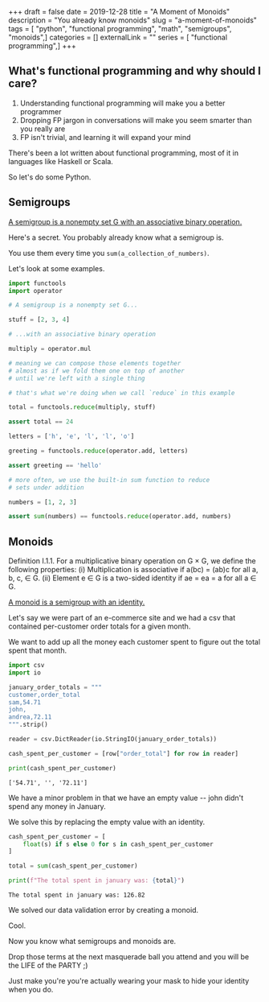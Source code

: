 +++
draft = false
date = 2019-12-28
title = "A Moment of Monoids"
description = "You already know monoids"
slug = "a-moment-of-monoids"
tags = [ "python", "functional programming", "math", "semigroups", "monoids",]
categories = []
externalLink = ""
series = [ "functional programming",]
+++
<!--more-->
## What's functional programming and why should I care?

1. Understanding functional programming will make you a better programmer
2. Dropping FP  jargon in conversations will make you seem smarter than you really are
3. FP isn't trivial, and learning it will expand your mind

There's been a lot written about functional programming, most of it in languages like Haskell or Scala.

So let's do some Python.


## Semigroups

[A semigroup is a nonempty set G with an associative binary operation.][1]

Here's a secret. You probably already know what a semigroup is.

You use them every time you `sum(a_collection_of_numbers)`.

Let's look at some examples.

[1]: https://faculty.etsu.edu/gardnerr/5410/notes/I-1.pdf


```python
import functools
import operator

# A semigroup is a nonempty set G...

stuff = [2, 3, 4]

# ...with an associative binary operation

multiply = operator.mul

# meaning we can compose those elements together
# almost as if we fold them one on top of another
# until we're left with a single thing

# that's what we're doing when we call `reduce` in this example

total = functools.reduce(multiply, stuff)

assert total == 24

letters = ['h', 'e', 'l', 'l', 'o']

greeting = functools.reduce(operator.add, letters)

assert greeting == 'hello'

# more often, we use the built-in sum function to reduce
# sets under addition

numbers = [1, 2, 3]

assert sum(numbers) == functools.reduce(operator.add, numbers)
```

## Monoids

Definition I.1.1. For a multiplicative binary operation on G × G, we define the
following properties:
(i) Multiplication is associative if a(bc) = (ab)c for all a, b, c, ∈ G.
(ii) Element e ∈ G is a two-sided identity if ae = ea = a for all a ∈ G.

[A monoid is a semigroup with an identity.][1]

[1]: https://faculty.etsu.edu/gardnerr/5410/notes/I-1.pdf

Let's say we were part of an e-commerce site and we had a csv
that contained per-customer order totals for a given month.

We want to add up all the money each customer spent
to figure out the total spent that month.


```python
import csv
import io

january_order_totals = """
customer,order_total
sam,54.71
john,
andrea,72.11
""".strip()

reader = csv.DictReader(io.StringIO(january_order_totals))

cash_spent_per_customer = [row["order_total"] for row in reader]

print(cash_spent_per_customer)
```

    ['54.71', '', '72.11']


We have a minor problem in that we have an empty value -- john didn't spend
any money in January.

We solve this by replacing the empty value with an identity.


```python
cash_spent_per_customer = [
    float(s) if s else 0 for s in cash_spent_per_customer
]

total = sum(cash_spent_per_customer)

print(f"The total spent in january was: {total}")
```

    The total spent in january was: 126.82


We solved our data validation error by creating a monoid.

Cool.

Now you know what semigroups and monoids are. 

Drop those terms at the next masquerade ball you attend and you will be the LIFE of the PARTY ;)

Just make you're you're actually wearing your mask to hide your identity when you do.
